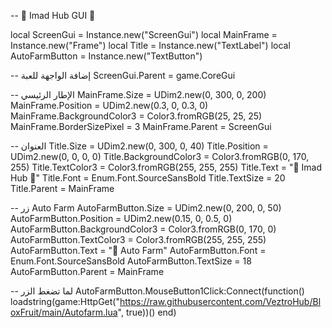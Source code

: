 -- 🌟 Imad Hub GUI 🌟

local ScreenGui = Instance.new("ScreenGui")
local MainFrame = Instance.new("Frame")
local Title = Instance.new("TextLabel")
local AutoFarmButton = Instance.new("TextButton")

-- إضافة الواجهة للعبة
ScreenGui.Parent = game.CoreGui

-- الإطار الرئيسي
MainFrame.Size = UDim2.new(0, 300, 0, 200)
MainFrame.Position = UDim2.new(0.3, 0, 0.3, 0)
MainFrame.BackgroundColor3 = Color3.fromRGB(25, 25, 25)
MainFrame.BorderSizePixel = 3
MainFrame.Parent = ScreenGui

-- العنوان
Title.Size = UDim2.new(0, 300, 0, 40)
Title.Position = UDim2.new(0, 0, 0, 0)
Title.BackgroundColor3 = Color3.fromRGB(0, 170, 255)
Title.TextColor3 = Color3.fromRGB(255, 255, 255)
Title.Text = "🌟 Imad Hub 🌟"
Title.Font = Enum.Font.SourceSansBold
Title.TextSize = 20
Title.Parent = MainFrame

-- زر Auto Farm
AutoFarmButton.Size = UDim2.new(0, 200, 0, 50)
AutoFarmButton.Position = UDim2.new(0.15, 0, 0.5, 0)
AutoFarmButton.BackgroundColor3 = Color3.fromRGB(0, 170, 0)
AutoFarmButton.TextColor3 = Color3.fromRGB(255, 255, 255)
AutoFarmButton.Text = "🚀 Auto Farm"
AutoFarmButton.Font = Enum.Font.SourceSansBold
AutoFarmButton.TextSize = 18
AutoFarmButton.Parent = MainFrame

-- لما تضغط الزر
AutoFarmButton.MouseButton1Click:Connect(function()
    loadstring(game:HttpGet("https://raw.githubusercontent.com/VeztroHub/BloxFruit/main/Autofarm.lua", true))()
end)
